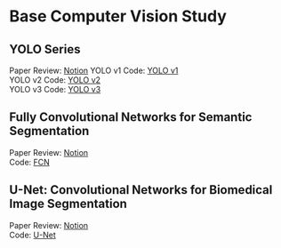 # Base Computer Vision Study
## YOLO Series
Paper Review: [Notion](https://www.notion.so/YOLO-Series-e5c2ac67eb3e46889d16009e4d5abbfb?pvs=4)
YOLO v1 Code: [YOLO v1](https://github.com/skl0726/YOLO-Series/tree/main/YOLOv1)<br/>
YOLO v2 Code: [YOLO v2](https://github.com/skl0726/YOLO-Series/tree/main/YOLOv2)<br/>
YOLO v3 Code: [YOLO v3](https://github.com/skl0726/YOLO-Series/tree/main/YOLOv3)
## Fully Convolutional Networks for Semantic Segmentation
Paper Review: [Notion](https://frost-crate-a82.notion.site/Fully-Convolutional-Networks-for-Semantic-Segmentation-b4b490d8143045abb98e0db3632ed96e?pvs=4)<br/>
Code: [FCN](https://github.com/skl0726/Segmentation-Study/tree/main/FCN)
## U-Net: Convolutional Networks for Biomedical Image Segmentation
Paper Review: [Notion](https://frost-crate-a82.notion.site/U-Net-Convolutional-Networks-for-Biomedical-Image-Segmentation-60b3e0628d7a46eca4df69232f17cf0c?pvs=4)<br/>
Code: [U-Net](https://github.com/skl0726/Segmentation-Study/tree/main/U-Net)
